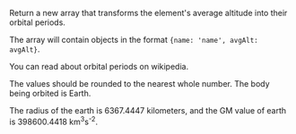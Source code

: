 Return a new array that transforms the element's average altitude into their orbital periods.

The array will contain objects in the format `{name: 'name', avgAlt: avgAlt}`.

You can read about orbital periods on wikipedia.

The values should be rounded to the nearest whole number. The body being orbited is Earth.

The radius of the earth is 6367.4447 kilometers, and the GM value of earth is 398600.4418 km<sup>3</sup>s<sup>-2</sup>.
